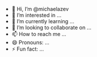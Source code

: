 - 👋 Hi, I’m @michaelazev
- 👀 I’m interested in ...
- 🌱 I’m currently learning ...
- 💞️ I’m looking to collaborate on ...
- 📫 How to reach me ...
- 😄 Pronouns: ...
- ⚡ Fun fact: ...

<!---
michaelazev/michaelazev is a ✨ special ✨ repository because its `README.md` (this file) appears on your GitHub profile.
You can click the Preview link to take a look at your changes.
--->
